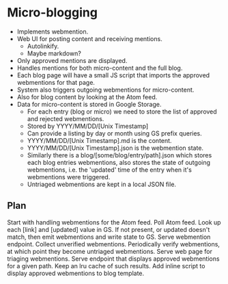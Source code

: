 Micro-blogging
==============

  * Implements webmention.
  * Web UI for posting content and receiving mentions.
    * Autolinkify.
    * Maybe markdown?
  * Only approved mentions are displayed.
  * Handles mentions for both micro-content and the full blog.
  * Each blog page will have a small JS script that imports the approved
    webmentions for that page.
  * System also triggers outgoing webmentions for micro-content.
  * Also for blog content by looking at the Atom feed.
  * Data for micro-content is stored in Google Storage.
    * For each entry (blog or micro) we need to store the list of approved and
      rejected webmentions.
    * Stored by YYYY/MM/DD/[Unix Timestamp]
    * Can provide a listing by day or month using GS prefix queries.
    * YYYY/MM/DD/[Unix Timestamp].md is the content.
    * YYYY/MM/DD/[Unix Timestamp].json is the webmention state.
    * Similarly there is a blog/[some/blog/entry/path].json which stores each
      blog entries webmentions, also stores the state of outgoing webmentions,
      i.e. the 'updated' time of the entry when it's webmentions were
      triggered.
    * Untriaged webmentions are kept in a local JSON file.

Plan
----

Start with handling webmentions for the Atom feed.
Poll Atom feed.
  Look up each [link] and [updated] value in GS.
  If not present, or updated doesn't match, then emit webmentions and write state to GS.
Serve webmention endpoint.
  Collect unverified webmentions.
  Periodically verify webmentions, at which point they become untriaged webmentions.
Serve web page for triaging webmentions.
Serve endpoint that displays approved webmentions for a given path.
  Keep an lru cache of such results.
Add inline script to display approved webmentions to blog template.


